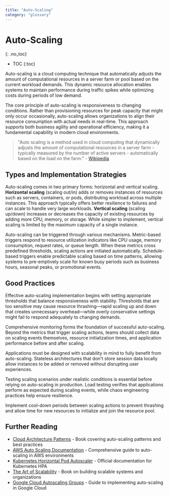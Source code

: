 ```yaml
---
title: "Auto-Scaling"
category: "glossary"
---
```

# Auto-Scaling

{: .no_toc}
* TOC
{:toc}

Auto-scaling is a cloud computing technique that automatically adjusts the amount of computational resources in a server farm or pool based on the current workload demands. This dynamic resource allocation enables systems to maintain performance during traffic spikes while optimizing costs during periods of low demand.

The core principle of auto-scaling is responsiveness to changing conditions. Rather than provisioning resources for peak capacity that might only occur occasionally, auto-scaling allows organizations to align their resource consumption with actual needs in real-time. This approach supports both business agility and operational efficiency, making it a fundamental capability in modern cloud environments.

> "Auto scaling is a method used in cloud computing that dynamically adjusts the amount of computational resources in a server farm - typically measured by the number of active servers - automatically based on the load on the farm." - [Wikipedia](https://en.wikipedia.org/wiki/Autoscaling)

## Types and Implementation Strategies

Auto-scaling comes in two primary forms: horizontal and vertical scaling. **Horizontal scaling** (scaling out/in) adds or removes instances of resources such as servers, containers, or pods, distributing workload across multiple instances. This approach typically offers better resilience to failures and can scale to handle very large workloads. **Vertical scaling** (scaling up/down) increases or decreases the capacity of existing resources by adding more CPU, memory, or storage. While simpler to implement, vertical scaling is limited by the maximum capacity of a single instance.

Auto-scaling can be triggered through various mechanisms. Metric-based triggers respond to resource utilization indicators like CPU usage, memory consumption, request rates, or queue length. When these metrics cross predefined thresholds, scaling actions are initiated automatically. Schedule-based triggers enable predictable scaling based on time patterns, allowing systems to pre-emptively scale for known busy periods such as business hours, seasonal peaks, or promotional events.

## Good Practices

Effective auto-scaling implementation begins with setting appropriate thresholds that balance responsiveness with stability. Thresholds that are too sensitive may cause resource thrashing—rapid scaling up and down that creates unnecessary overhead—while overly conservative settings might fail to respond adequately to changing demands.

Comprehensive monitoring forms the foundation of successful auto-scaling. Beyond the metrics that trigger scaling actions, teams should collect data on scaling events themselves, resource initialization times, and application performance before and after scaling.

Applications must be designed with scalability in mind to fully benefit from auto-scaling. Stateless architectures that don't store session data locally allow instances to be added or removed without disrupting user experiences.

Testing scaling scenarios under realistic conditions is essential before relying on auto-scaling in production. Load testing verifies that applications perform as expected during scaling events, while chaos engineering practices help ensure resilience.

Implement cool-down periods between scaling actions to prevent thrashing and allow time for new resources to initialize and join the resource pool.

## Further Reading

* [Cloud Architecture Patterns](https://www.oreilly.com/library/view/cloud-architecture-patterns/9781449357979/) - Book covering auto-scaling patterns and best practices
* [AWS Auto Scaling Documentation](https://aws.amazon.com/autoscaling/) - Comprehensive guide to auto-scaling in AWS environments
* [Kubernetes Horizontal Pod Autoscaler](https://kubernetes.io/docs/tasks/run-application/horizontal-pod-autoscale/) - Official documentation for Kubernetes HPA
* [The Art of Scalability](https://www.pearson.com/en-us/subject-catalog/p/art-of-scalability-the-scalable-web-architecture-processes-and-organizations-for-the-modern-enterprise/P200000009052) - Book on building scalable systems and organizations
* [Google Cloud Autoscaling Groups](https://cloud.google.com/compute/docs/autoscaler) - Guide to implementing auto-scaling in Google Cloud